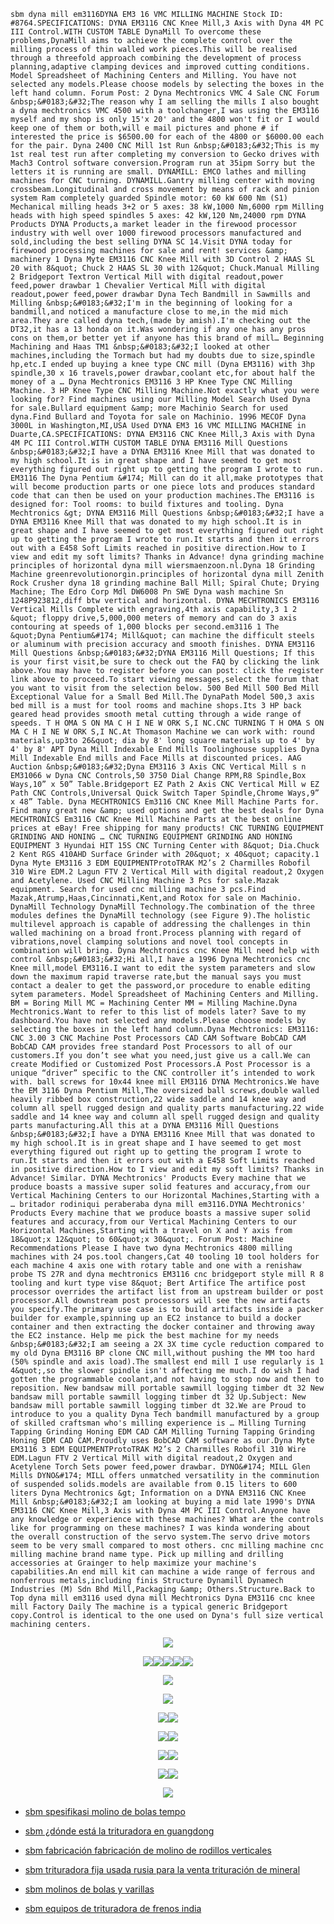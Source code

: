 
```
sbm dyna mill em3116DYNA EM3 16 VMC MILLING MACHINE Stock ID: #8764.SPECIFICATIONS: DYNA EM3116 CNC Knee Mill,3 Axis with Dyna 4M PC III Control.WITH CUSTOM TABLE DynaMill To overcome these problems,DynaMill aims to achieve the complete control over the milling process of thin walled work pieces.This will be realised through a threefold approach combining the development of process planning,adaptive clamping devices and improved cutting conditions. Model Spreadsheet of Machining Centers and Milling. You have not selected any models.Please choose models by selecting the boxes in the left hand column. Forum Post: 2 Dyna Mechtronics VMC 4 Sale CNC Forum &nbsp;&#0183;&#32;The reason why I am selling the mills I also bought a dyna mechtronics VMC 4500 with a toolchanger,I was using the EM3116 myself and my shop is only 15'x 20' and the 4800 won't fit or I would keep one of them or both,will e mail pictures and phone # if interested the price is $6500.00 for each of the 4800 or $6000.00 each for the pair. Dyna 2400 CNC Mill 1st Run &nbsp;&#0183;&#32;This is my 1st real test run after completing my conversion to Gecko drives with Mach3 Control software conversion.Program run at 35ipm Sorry but the letters it is running are small. DYNAMILL: EMCO lathes and milling machines for CNC turning. DYNAMILL.Gantry milling center with moving crossbeam.Longitudinal and cross movement by means of rack and pinion system Ram completely guarded Spindle motor: 60 kW 600 Nm (S1) Mechanical milling heads 3+2 or 5 axes: 38 kW,1000 Nm,6000 rpm Milling heads with high speed spindles 5 axes: 42 kW,120 Nm,24000 rpm DYNA Products DYNA Products,a market leader in the firewood processor industry with well over 1000 firewood processors manufactured and sold,including the best selling DYNA SC 14.Visit DYNA today for firewood processing machines for sale and rent! services &amp; machinery 1 Dyna Myte EM3116 CNC Knee Mill with 3D Control 2 HAAS SL 20 with 8&quot; Chuck 2 HAAS SL 30 with 12&quot; Chuck.Manual Milling 2 Bridgeport Textron Vertical Mill with digital readout,power feed,power drawbar 1 Chevalier Vertical Mill with digital readout,power feed,power drawbar Dyna Tech Bandmill in Sawmills and Milling &nbsp;&#0183;&#32;I'm in the beginning of looking for a bandmill,and noticed a manufacture close to me,in the mid mich area.They are called dyna tech,(made by amish).I'm checking out the DT32,it has a 13 honda on it.Was wondering if any one has any pros cons on them,or better yet if anyone has this brand of mill… Beginning Machining and Haas TM1 &nbsp;&#0183;&#32;I looked at other machines,including the Tormach but had my doubts due to size,spindle hp,etc.I ended up buying a knee type CNC mill (Dyna EM3116) with 3hp spindle,30 x 16 travels,power drawbar,coolant etc,for about half the money of a … Dyna Mechtronics EM3116 3 HP Knee Type CNC Milling Machine. 3 HP Knee Type CNC Milling Machine.Not exactly what you were looking for? Find machines using our Milling Model Search Used Dyna for sale.Bullard equipment &amp; more Machinio Search for used dyna.Find Bullard and Toyota for sale on Machinio. 1996 MECOF Dyna 3000L in Washington,MI,USA Used DYNA EM3 16 VMC MILLING MACHINE in Duarte,CA.SPECIFICATIONS: DYNA EM3116 CNC Knee Mill,3 Axis with Dyna 4M PC III Control.WITH CUSTOM TABLE DYNA EM3116 Mill Questions &nbsp;&#0183;&#32;I have a DYNA EM3116 Knee Mill that was donated to my high school.It is in great shape and I have seemed to get most everything figured out right up to getting the program I wrote to run. EM3116 The Dyna Pentium &#174; Mill can do it all,make prototypes that will become production parts or one piece lots and produces standard code that can then be used on your production machines.The EM3116 is designed for: Tool rooms: to build fixtures and tooling. Dyna Mechtronics &gt; DYNA EM3116 Mill Questions &nbsp;&#0183;&#32;I have a DYNA EM3116 Knee Mill that was donated to my high school.It is in great shape and I have seemed to get most everything figured out right up to getting the program I wrote to run.It starts and then it errors out with a E458 Soft Limits reached in positive direction.How to I view and edit my soft limits? Thanks in Advance! dyna grinding machine principles of horizontal dyna mill wiersmaenzoon.nl.Dyna 18 Grinding Machine greenrevolutionorgin.principles of horizontal dyna mill Zenith Rock Crusher dyna 18 grinding machine Ball Mill; Spiral Chute; Drying Machine; The Edro Corp Mdl DW6008 Pn SWE Dyna wash machine Sn 1248P923812,diff btw vertical and horizontal. DYNA MECHTRONICS EM3116 Vertical Mills Complete with engraving,4th axis capability,3 1 2 &quot; floppy drive,5,000,000 meters of memory and can do 3 axis contouring at speeds of 1,000 blocks per second.em3116 1 The &quot;Dyna Pentium&#174; Mill&quot; can machine the difficult steels or aluminum with precision accuracy and smooth finishes. DYNA EM3116 Mill Questions &nbsp;&#0183;&#32;DYNA EM3116 Mill Questions; If this is your first visit,be sure to check out the FAQ by clicking the link above.You may have to register before you can post: click the register link above to proceed.To start viewing messages,select the forum that you want to visit from the selection below. 500 Bed Mill 500 Bed Mill Exceptional Value for a Small Bed Mill.The DynaPath Model 500,3 axis bed mill is a must for tool rooms and machine shops.Its 3 HP back geared head provides smooth metal cutting through a wide range of speeds. T H OMA S ON MA C H I NE W ORK S,I NC.CNC TURNING T H OMA S ON MA C H I NE W ORK S,I NC.At Thomason Machine we can work with: round materials,up3to 26&quot; dia by 8' long square materials up to 4' by 4' by 8' APT Dyna Mill Indexable End Mills Toolinghouse supplies Dyna Mill Indexable End mills and Face Mills at discounted prices. AAG Auction &nbsp;&#0183;&#32;Dyna EM3116 3 Axis CNC Vertical Mill s n EM31066 w Dyna CNC Controls,50 3750 Dial Change RPM,R8 Spindle,Box Ways,10” x 50” Table.Bridgeport EZ Path 2 Axis CNC Vertical Mill w EZ Path CNC Controls,Universal Quick Switch Taper Spindle,Chrome Ways,9” x 48” Table. Dyna MECHTRONICS Em3116 CNC Knee Mill Machine Parts for. Find many great new &amp; used options and get the best deals for Dyna MECHTRONICS Em3116 CNC Knee Mill Machine Parts at the best online prices at eBay! Free shipping for many products! CNC TURNING EQUIPMENT GRINDING AND HONING … CNC TURNING EQUIPMENT GRINDING AND HONING EQUIPMENT 3 Hyundai HIT 15S CNC Turning Center with 8&quot; Dia.Chuck 2 Kent RGS 410AHD Surface Grinder with 20&quot; x 40&quot; capacity.1 Dyna Myte EM3116 3 EDM EQUIPMENTProtoTRAK M2’s 2 Charmilles Robofil 310 Wire EDM.2 Lagun FTV 2 Vertical Mill with digital readout,2 Oxygen and Acetylene. Used CNC Milling Machine 3 Pcs for sale.Mazak equipment. Search for used cnc milling machine 3 pcs.Find Mazak,Atrump,Haas,Cincinnati,Kent,and Rotox for sale on Machinio. DynaMill Technology DynaMill Technology.The combination of the three modules defines the DynaMill technology (see Figure 9).The holistic multilevel approach is capable of addressing the challenges in thin walled machining on a broad front.Process planning with regard of vibrations,novel clamping solutions and novel tool concepts in combination will bring. Dyna Mechtronics cnc Knee Mill need help with control &nbsp;&#0183;&#32;Hi all,I have a 1996 Dyna Mechtronics cnc Knee mill,model EM3116.I want to edit the system parameters and slow down the maximum rapid traverse rate,but the manual says you must contact a dealer to get the password,or procedure to enable editing sytem parameters. Model Spreadsheet of Machining Centers and Milling. BM = Boring Mill MC = Machining Center MM = Milling Machine.Dyna Mechtronics.Want to refer to this list of models later? Save to my dashboard.You have not selected any models.Please choose models by selecting the boxes in the left hand column.Dyna Mechtronics: EM3116: CNC 3.00 3 CNC Machine Post Processors CAD CAM Software BobCAD CAM BobCAD CAM provides free standard Post Processors to all of our customers.If you don’t see what you need,just give us a call.We can create Modified or Customized Post Processors.A Post Processor is a unique “driver” specific to the CNC controller it’s intended to work with. ball screws for 10x44 knee mill EM3116 DYNA Mechtronics.We have the EM 3116 Dyna Pentium Mill,The oversized ball screws,double walled heavily ribbed box construction,22 wide saddle and 14 knee way and column all spell rugged design and quality parts manufacturing.22 wide saddle and 14 knee way and column all spell rugged design and quality parts manufacturing.All this at a DYNA EM3116 Mill Questions &nbsp;&#0183;&#32;I have a DYNA EM3116 Knee Mill that was donated to my high school.It is in great shape and I have seemed to get most everything figured out right up to getting the program I wrote to run.It starts and then it errors out with a E458 Soft Limits reached in positive direction.How to I view and edit my soft limits? Thanks in Advance! Similar. DYNA Mechtronics' Products Every machine that we produce boasts a massive super solid features and accuracy,from our Vertical Machining Centers to our Horizontal Machines,Starting with a … britador rodiniqui peraberaba dyna mill em3116.DYNA Mechtronics' Products Every machine that we produce boasts a massive super solid features and accuracy,from our Vertical Machining Centers to our Horizontal Machines,Starting with a travel on X and Y axis from 18&quot;x 12&quot; to 60&quot;x 30&quot;. Forum Post: Machine Recommendations Please I have two dyna Mechtronics 4800 milling machines with 24 pos.tool changers,Cat 40 tooling 10 tool holders for each machine 4 axis one with rotary table and one with a renishaw probe TS 27R and dyna mechtronics EM3116 cnc bridgeport style mill R 8 tooling and kurt type vise 8&quot; Bert Artifice The artifice post processor overrides the artifact list from an upstream builder or post processor.All downstream post processors will see the new artifacts you specify.The primary use case is to build artifacts inside a packer builder for example,spinning up an EC2 instance to build a docker container and then extracting the docker container and throwing away the EC2 instance. Help me pick the best machine for my needs &nbsp;&#0183;&#32;I am seeing a 2X 3X time cycle reduction compared to my old Dyna EM3116 BP clone CNC mill,without pushing the MM too hard (50% spindle and axis load).The smallest end mill I use regularly is 1 4&quot;,so the slower spindle isn't affecting me much.I do wish I had gotten the programmable coolant,and not having to stop now and then to reposition. New bandsaw mill portable sawmill logging timber dt 32 New bandsaw mill portable sawmill logging timber dt 32 Up.Subject: New bandsaw mill portable sawmill logging timber dt 32.We are Proud to introduce to you a quality Dyna Tech bandmill manufactured by a group of skilled craftsman who's milling experience is … Milling Turning Tapping Grinding Honing EDM CAD CAM Milling Turning Tapping Grinding Honing EDM CAD CAM.Proudly uses BobCAD CAM software as our.Dyna Myte EM3116 3 EDM EQUIPMENTProtoTRAK M2’s 2 Charmilles Robofil 310 Wire EDM.Lagun FTV 2 Vertical Mill with digital readout,2 Oxygen and Acetylene Torch Sets power feed,power drawbar. DYNO&#174; MILL Glen Mills DYNO&#174; MILL offers unmatched versatility in the comminution of suspended solids.models are available from 0.15 liters to 600 liters Dyna Mechtronics &gt; Information on a DYNA EM3116 CNC Knee Mill &nbsp;&#0183;&#32;I am looking at buying a mid late 1990's DYNA EM3116 CNC Knee Mill,3 Axis with Dyna 4M PC III Control.Anyone have any knowledge or experience with these machines? What are the controls like for programming on these machines? I was kinda wondering about the overall construction of the servo system.The servo drive motors seem to be very small compared to most others. cnc milling machine cnc milling machine brand name type. Pick up milling and drilling accessories at Grainger to help maximize your machine's capabilities.An end mill kit can machine a wide range of ferrous and nonferrous metals,including finis Structure Dynamill Dynamech Industries (M) Sdn Bhd Mill,Packaging &amp; Others.Structure.Back to Top dyna mill em3116 used dyna mill Mechtronics Dyna EM3116 cnc knee mill Factory Daily The machine is a typical generic Bridgeport copy.Control is identical to the one used on Dyna's full size vertical machining centers. 
```

<div align="center">

<a href="https://es-crusher.shibang-china.com/github&k=sbm+dyna+mill+em3116"><img src="https://static.shibang-china.com/es/crusher/logo.jpg"></a>

<a href="https://es-crusher.shibang-china.com/github&k=sbm+dyna+mill+em3116"><img src="https://static.shibang-china.com/es/crusher/index.jpg"></a><a href="https://es-crusher.shibang-china.com/material.htmlgithub&k=sbm+dyna+mill+em3116"><img src="https://static.shibang-china.com/es/crusher/material.jpg"></a><a href="https://es-crusher.shibang-china.com/application.htmlgithub&k=sbm+dyna+mill+em3116"><img src="https://static.shibang-china.com/es/crusher/application.jpg"></a><a href="https://es-crusher.shibang-china.com/aboutus.htmlgithub&k=sbm+dyna+mill+em3116"><img src="https://static.shibang-china.com/es/crusher/aboutus.jpg"></a><a href="https://es-crusher.shibang-china.com/contact.htmlgithub&k=sbm+dyna+mill+em3116"><img src="https://static.shibang-china.com/es/crusher/contact.jpg"></a>

<a href="https://es-crusher.shibang-china.com/github&k=sbm+dyna+mill+em3116"><img src="https://static.shibang-china.com/es/crusher/banner.jpg"></a>

<a href="https://swt.shibang-china.com/github&k=sbm+dyna+mill+em3116"><img src="https://static.shibang-china.com/es/crusher/text.jpg"></a>

<a href="https://swt.shibang-china.com/github&k=sbm+dyna+mill+em3116"><img src="https://static.shibang-china.com/es/crusher/chat.jpg"></a><a href="https://es-crusher.shibang-china.com/contact.htmlgithub&k=sbm+dyna+mill+em3116"><img src="https://static.shibang-china.com/es/crusher/message.jpg"></a>

<a href="https://es-crusher.shibang-china.com/products/pe.htmlgithub&k=sbm+dyna+mill+em3116"><img src="https://static.shibang-china.com/es/crusher/pe.jpg"></a><a href="https://es-crusher.shibang-china.com/products/pf.htmlgithub&k=sbm+dyna+mill+em3116"><img src="https://static.shibang-china.com/es/crusher/pf.jpg"></a>

<a href="https://es-crusher.shibang-china.com/products/hpt.htmlgithub&k=sbm+dyna+mill+em3116"><img src="https://static.shibang-china.com/es/crusher/hpt.jpg"></a><a href="https://es-crusher.shibang-china.com/products/vsi.htmlgithub&k=sbm+dyna+mill+em3116"><img src="https://static.shibang-china.com/es/crusher/vsi.jpg"></a>

<a href="https://es-crusher.shibang-china.com/products/klv.htmlgithub&k=sbm+dyna+mill+em3116"><img src="https://static.shibang-china.com/es/crusher/klv.jpg"></a><a href="https://es-crusher.shibang-china.com/products/portable.htmlgithub&k=sbm+dyna+mill+em3116"><img src="https://static.shibang-china.com/es/crusher/portable.jpg"></a>

<a href="https://swt.shibang-china.com/github&k=sbm+dyna+mill+em3116"><img src="https://static.shibang-china.com/es/crusher/case.jpg"></a>

</div>


* [sbm spesifikasi molino de bolas tempo](sbm%20spesifikasi%20molino%20de%20bolas%20tempo.md)

* [sbm ¿dónde está la trituradora en guangdong ](sbm%20%C2%BFd%C3%B3nde%20est%C3%A1%20la%20trituradora%20en%20guangdong%20.md)

* [sbm fabricación fabricación de molino de rodillos verticales](sbm%20fabricaci%C3%B3n%20fabricaci%C3%B3n%20de%20molino%20de%20rodillos%20verticales.md)

* [sbm trituradora fija usada rusia para la venta trituración de mineral](sbm%20trituradora%20fija%20usada%20rusia%20para%20la%20venta%20trituraci%C3%B3n%20de%20mineral.md)

* [sbm molinos de bolas y varillas](sbm%20molinos%20de%20bolas%20y%20varillas.md)

* [sbm equipos de trituradora de frenos india](sbm%20equipos%20de%20trituradora%20de%20frenos%20india.md)